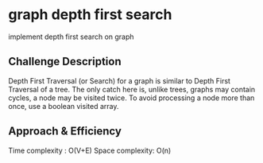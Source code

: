 # graph depth first search

implement depth first search on graph

## Challenge Description

Depth First Traversal (or Search) for a graph is similar to Depth First Traversal of a tree. The only catch here is, unlike trees, graphs may contain cycles, a node may be visited twice. To avoid processing a node more than once, use a boolean visited array.

## Approach & Efficiency

Time complexity : O(V+E)
Space complexity: O(n)